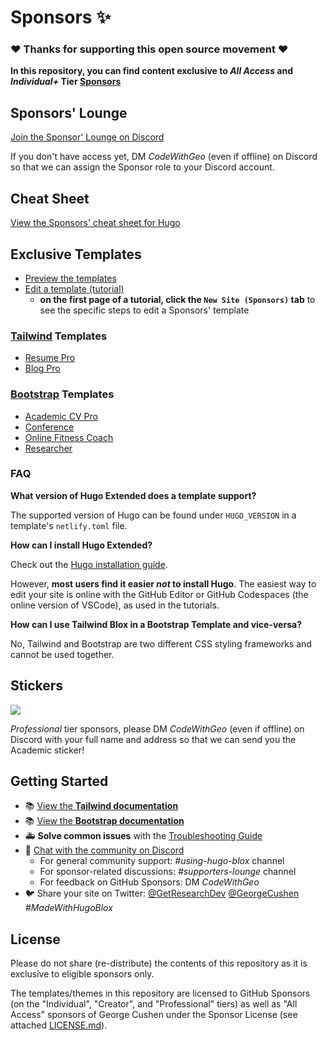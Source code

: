 # Sponsors ✨

### ❤️ Thanks for supporting this open source movement ❤️

**In this repository, you can find content exclusive to _All Access_ and _Individual+_ Tier [Sponsors](https://github.com/sponsors/gcushen/)**

## Sponsors' Lounge

[Join the Sponsor' Lounge on Discord](https://discord.gg/zzRRfMnt)

If you don't have access yet, DM _CodeWithGeo_ (even if offline) on Discord so that we can assign the Sponsor role to your Discord account.

## Cheat Sheet

[View the Sponsors' cheat sheet for Hugo](cheat-sheets/hugo-cheatsheet.md)

## Exclusive Templates

- [Preview the templates](https://hugoblox.com/templates/)
- [Edit a template (tutorial)](https://docs.hugoblox.com/tutorial/)
  - **on the first page of a tutorial, click the `New Site (Sponsors)` tab** to see the specific steps to edit a Sponsors' template

### [Tailwind](https://tailwindcss.com/) Templates

- [Resume Pro](templates-tailwind/resume-pro/)
- [Blog Pro](templates-tailwind/blog-pro/)

### [Bootstrap](https://getbootstrap.com/) Templates

- [Academic CV Pro](templates-bootstrap/academic-cv-pro/)
- [Conference](./templates-bootstrap/conference/)
- [Online Fitness Coach](./templates-bootstrap/fitness-coach/)
- [Researcher](./templates-bootstrap/researcher/)

### FAQ

**What version of Hugo Extended does a template support?**

The supported version of Hugo can be found under `HUGO_VERSION` in a template's `netlify.toml` file.

**How can I install Hugo Extended?**

Check out the [Hugo installation guide](https://docs.hugoblox.com/getting-started/install-hugo/).

However, **most users find it easier _not_ to install Hugo**. The easiest way to edit your site is online with the GitHub Editor or GitHub Codespaces (the online version of VSCode), as used in the tutorials.

**How can I use Tailwind Blox in a Bootstrap Template and vice-versa?**

No, Tailwind and Bootstrap are two different CSS styling frameworks and cannot be used together.

## Stickers

![](https://hugoblox.com/uploads/sponsors/sticker.jpg)

_Professional_ tier sponsors, please DM _CodeWithGeo_ (even if offline) on Discord with your full name and address so that we can send you the Academic sticker!

## Getting Started

- 📚 [View the **Tailwind documentation**](https://docs.hugoblox.com)
- 📚 [View the **Bootstrap documentation**](https://bootstrap.hugoblox.com)
- 🚑 **Solve common issues** with the [Troubleshooting Guide](https://docs.hugoblox.com/reference/troubleshooting/)
- 💬 [Chat with the community on Discord](https://discord.gg/z8wNYzb)
  - For general community support: _#using-hugo-blox_ channel
  - For sponsor-related discussions: _#supporters-lounge_ channel
  - For feedback on GitHub Sponsors: DM _CodeWithGeo_
- 🐦 Share your site on Twitter: [@GetResearchDev](https://twitter.com/GetResearchDev) [@GeorgeCushen](https://twitter.com/GeorgeCushen) _#MadeWithHugoBlox_

## License

Please do not share (re-distribute) the contents of this repository as it is exclusive to eligible sponsors only.

The templates/themes in this repository are licensed to GitHub Sponsors (on the "Individual", "Creator", and "Professional" tiers) as well as "All Access" sponsors of George Cushen under the Sponsor License (see attached [LICENSE.md](LICENSE.md)).
